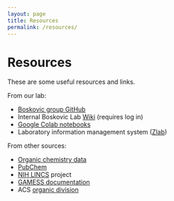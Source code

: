 ```yaml
---
layout: page
title: Resources
permalink: /resources/
---
```

# Resources

These are some useful resources and links.

From our lab:
* [Boskovic group GitHub](https://github.com/boskovicgroup/)
* Internal Boskovic Lab [Wiki](https://boskoviclab.ku.edu/wiki) (requires log in)
* [Google Colab notebooks](/colab_notebooks)
* Laboratory information management system ([Zlab](http://mdcm-zlbap-pc01.cc.ku.edu/))

From other sources:
* [Organic chemistry data](https://organicchemistrydata.org/)
* [PubChem](https://pubchem.ncbi.nlm.nih.gov/)
* [NIH LINCS](https://lincsproject.org/) project
* [GAMESS documentation](https://myweb.liu.edu/~nmatsuna/gamess/input/)
* ACS [organic division](https://www.organicdivision.org/)

